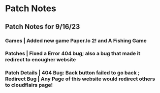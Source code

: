 # Patch Notes

## Patch Notes for 9/16/23
### Games | Added new game Paper.Io 2! and A Fishing Game
### Patches | Fixed a Error 404 bug; also a bug that made it redirect to enougher website
### Patch Details | 404 Bug: Back button failed to go back ; Redirect Bug | Any Page of this website would redirect others to cloudflairs page!


